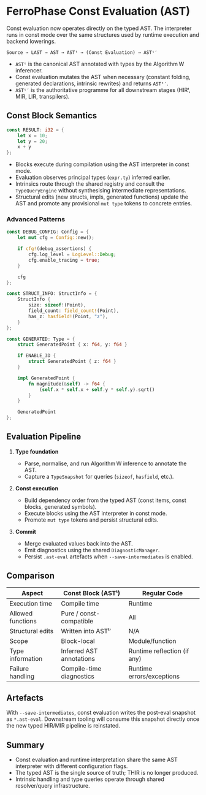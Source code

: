 # FerroPhase Const Evaluation (AST)

Const evaluation now operates directly on the typed AST. The interpreter runs in
const mode over the same structures used by runtime execution and backend
lowerings.

```
Source → LAST → AST → ASTᵗ → (Const Evaluation) → ASTᵗ′
```

- `ASTᵗ` is the canonical AST annotated with types by the Algorithm W inferencer.
- Const evaluation mutates the AST when necessary (constant folding, generated
  declarations, intrinsic rewrites) and returns `ASTᵗ′`.
- `ASTᵗ′` is the authoritative programme for all downstream stages (HIRᵗ, MIR,
  LIR, transpilers).

## Const Block Semantics

```rust
const RESULT: i32 = {
    let x = 10;
    let y = 20;
    x + y
};
```

- Blocks execute during compilation using the AST interpreter in const mode.
- Evaluation observes principal types (`expr.ty`) inferred earlier.
- Intrinsics route through the shared registry and consult the
  `TypeQueryEngine` without synthesising intermediate representations.
- Structural edits (new structs, impls, generated functions) update the AST and
  promote any provisional `mut type` tokens to concrete entries.

### Advanced Patterns

```rust
const DEBUG_CONFIG: Config = {
    let mut cfg = Config::new();

    if cfg!(debug_assertions) {
        cfg.log_level = LogLevel::Debug;
        cfg.enable_tracing = true;
    }

    cfg
};
```

```rust
const STRUCT_INFO: StructInfo = {
    StructInfo {
        size: sizeof!(Point),
        field_count: field_count!(Point),
        has_z: hasfield!(Point, "z"),
    }
};
```

```rust
const GENERATED: Type = {
    struct GeneratedPoint { x: f64, y: f64 }

    if ENABLE_3D {
        struct GeneratedPoint { z: f64 }
    }

    impl GeneratedPoint {
        fn magnitude(&self) -> f64 {
            (self.x * self.x + self.y * self.y).sqrt()
        }
    }

    GeneratedPoint
};
```

## Evaluation Pipeline

1. **Type foundation**
   - Parse, normalise, and run Algorithm W inference to annotate the AST.
   - Capture a `TypeSnapshot` for queries (`sizeof`, `hasfield`, etc.).

2. **Const execution**
   - Build dependency order from the typed AST (const items, const blocks,
     generated symbols).
   - Execute blocks using the AST interpreter in const mode.
   - Promote `mut type` tokens and persist structural edits.

3. **Commit**
   - Merge evaluated values back into the AST.
   - Emit diagnostics using the shared `DiagnosticManager`.
   - Persist `.ast-eval` artefacts when `--save-intermediates` is enabled.

## Comparison

| Aspect             | Const Block (ASTᵗ)               | Regular Code                  |
|--------------------|----------------------------------|-------------------------------|
| Execution time     | Compile time                     | Runtime                       |
| Allowed functions  | Pure / const-compatible          | All                           |
| Structural edits   | Written into ASTᵗ′               | N/A                           |
| Scope              | Block-local                      | Module/function               |
| Type information   | Inferred AST annotations          | Runtime reflection (if any)   |
| Failure handling   | Compile-time diagnostics         | Runtime errors/exceptions     |

## Artefacts

With `--save-intermediates`, const evaluation writes the post-eval snapshot as
`*.ast-eval`. Downstream tooling will consume this snapshot directly once the
new typed HIR/MIR pipeline is reinstated.

## Summary

- Const evaluation and runtime interpretation share the same AST interpreter with
  different configuration flags.
- The typed AST is the single source of truth; THIR is no longer produced.
- Intrinsic handling and type queries operate through shared resolver/query
  infrastructure.
